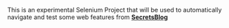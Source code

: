This is an experimental Selenium Project that will be used to automatically navigate and test some web features from **[SecretsBlog](https://github.com/PauloB04/SecretsBlog)**

